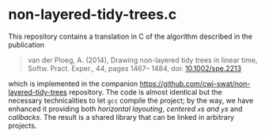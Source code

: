 # non-layered-tidy-trees.c

This repository contains a translation in C of the algorithm described in the publication

>van der Ploeg, A. (2014), Drawing non-layered tidy trees in linear time, Softw. Pract. Exper., 44, pages 1467– 1484, doi: [10.1002/spe.2213](https://doi.org/10.1002/spe.2213)

which is implemented in the companion https://github.com/cwi-swat/non-layered-tidy-trees repository. The code is almost identical but the necessary technicalities to let `gcc` compile the project; by the way, we have enhanced it providing both *horizontal layouting*, *centered `x`s and `y`s* and *callbacks*. The result is a shared library that can be linked in arbitrary projects.


